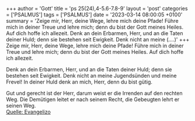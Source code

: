 +++
author = 'Gott'
title = 'ps 25(24),4-5.6-7.8-9'
layout = 'post'
categories = ['PSALMUS']
tags = ['PSALMUS']
date = '2023-03-14 08:00:05 +0100'
summary = 'Zeige mir, Herr, deine Wege, lehre mich deine Pfade! Führe mich in deiner Treue und lehre mich; denn du bist der Gott meines Heiles. Auf dich hoffe ich allezeit. Denk an dein Erbarmen, Herr, und an die Taten deiner Huld; denn sie bestehen seit Ewigkeit. Denk nicht an meine (....)'
+++
Zeige mir, Herr, deine Wege,
lehre mich deine Pfade!
Führe mich in deiner Treue und lehre mich;
denn du bist der Gott meines Heiles.
Auf dich hoffe ich allezeit.

Denk an dein Erbarmen, Herr,
und an die Taten deiner Huld;
denn sie bestehen seit Ewigkeit.
Denk nicht an meine Jugendsünden und meine Frevel!
In deiner Huld denk an mich, Herr, denn du bist gütig.<!--more-->

Gut und gerecht ist der Herr,
darum weist er die Irrenden auf den rechten Weg.
Die Demütigen leitet er nach seinem Recht,
die Gebeugten lehrt er seinen Weg.<br> [Quelle: Evangelizo](https://evangeliumtagfuertag.org/DE/gospel)